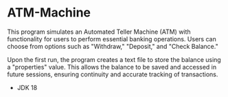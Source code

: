 # ATM-Machine

This program simulates an Automated Teller Machine (ATM) with functionality for users to perform essential banking operations. Users can choose from options such as "Withdraw," "Deposit," and "Check Balance."

Upon the first run, the program creates a text file to store the balance using a "properties" value. This allows the balance to be saved and accessed in future sessions, ensuring continuity and accurate tracking of transactions.

- JDK 18
